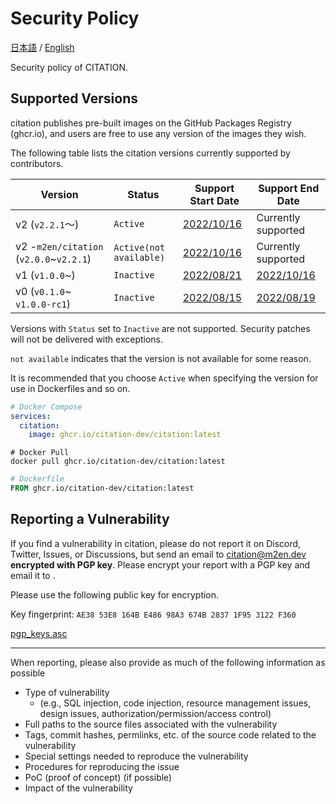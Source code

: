 # Security Policy

[日本語](SECURITY.md) / [English](SECURITY_EN.md)

Security policy of CITATION.

## Supported Versions

citation publishes pre-built images on the GitHub Packages Registry (ghcr.io), and users are free to use any version of the images they wish.

The following table lists the citation versions currently supported by contributors.

| Version                                 | Status                  | Support Start Date                                                         | Support End Date                                                               |
|-----------------------------------------|-------------------------|----------------------------------------------------------------------------|--------------------------------------------------------------------------------|
| v2 (`v2.2.1`～)                          | `Active`                | [2022/10/16](https://github.com/citation-dev/citation/releases/tag/v2.2.1) | Currently supported                                                            |
| v2 -`m2en/citation` (`v2.0.0`~`v2.2.1`) | `Active(not available)` | [2022/10/16](https://github.com/citation-dev/citation/releases/tag/v2.0.0) | Currently supported                                                            |
| v1 (`v1.0.0`~)                          | `Inactive`              | [2022/08/21](https://github.com/citation-dev/citation/releases/tag/v1.0.0) | [2022/10/16](https://github.com/citation-dev/citation/releases/tag/v1.4.0)     |
| v0 (`v0.1.0`~ `v1.0.0-rc1`)             | `Inactive`              | [2022/08/15](https://github.com/citation-dev/citation/releases/tag/v0.1.0) | [2022/08/19](https://github.com/citation-dev/citation/releases/tag/v1.0.0-rc1) |

Versions with `Status` set to `Inactive` are not supported. Security patches will not be delivered with exceptions.

`not available` indicates that the version is not available for some reason.

It is recommended that you choose `Active` when specifying the version for use in Dockerfiles and so on.

```yml
# Docker Compose
services:
  citation:
    image: ghcr.io/citation-dev/citation:latest
```

```shell
# Docker Pull
docker pull ghcr.io/citation-dev/citation:latest
```

```dockerfile
# Dockerfile
FROM ghcr.io/citation-dev/citation:latest
```

## Reporting a Vulnerability

If you find a vulnerability in citation, please do not report it on Discord, Twitter, Issues, or Discussions, but send an email to [citation@m2en.dev](mailto:citation@m2en.dev) **encrypted with PGP key**. Please encrypt your report with a PGP key and email it to []().

Please use the following public key for encryption.

Key fingerprint: `AE38 53E8 164B E486 98A3 674B 2837 1F95 3122 F360`

[pgp_keys.asc](https://keybase.io/m2en/pgp_keys.asc?fingerprint=ae3853e8164be48698a3674b28371f953122f360)

----

When reporting, please also provide as much of the following information as possible

- Type of vulnerability
  - (e.g., SQL injection, code injection, resource management issues, design issues, authorization/permission/access control)
- Full paths to the source files associated with the vulnerability
- Tags, commit hashes, permlinks, etc. of the source code related to the vulnerability
- Special settings needed to reproduce the vulnerability
- Procedures for reproducing the issue
- PoC (proof of concept) (if possible)
- Impact of the vulnerability
